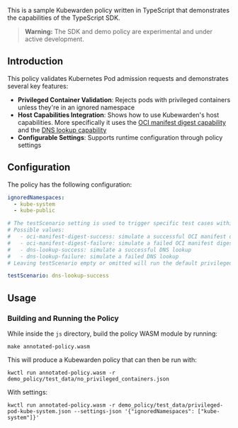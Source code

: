 This is a sample Kubewarden policy written in TypeScript that demonstrates the capabilities of the TypeScript SDK.

> **Warning:** The SDK and demo policy are experimental and under active development.

## Introduction

This policy validates Kubernetes Pod admission requests and demonstrates several key features:

- **Privileged Container Validation**: Rejects pods with privileged containers unless they're in an ignored namespace  
- **Host Capabilities Integration**: Shows how to use Kubewarden's host capabilities. More specifically it uses the [OCI manifest digest capability](https://docs.kubewarden.io/reference/spec/host-capabilities/container-registry#get-oci-manifest-digest)  and the [DNS lookup capability](https://docs.kubewarden.io/reference/spec/host-capabilities/net#dns-host-lookup)
- **Configurable Settings**: Supports runtime configuration through policy settings

## Configuration

The policy has the following configuration:

```yaml
ignoredNamespaces:
  - kube-system
  - kube-public

# The testScenario setting is used to trigger specific test cases within the policy:
# Possible values:
#   - oci-manifest-digest-success: simulate a successful OCI manifest digest lookup
#   - oci-manifest-digest-failure: simulate a failed OCI manifest digest lookup
#   - dns-lookup-success: simulate a successful DNS lookup
#   - dns-lookup-failure: simulate a failed DNS lookup
# Leaving testScenario empty or omitted will run the default privileged container validation.

testScenario: dns-lookup-success
```

## Usage

### Building and Running the Policy

While inside the `js` directory, build the policy WASM module by running:

```console
make annotated-policy.wasm
```

This will produce a Kubewarden policy that can then be run with:

```console
kwctl run annotated-policy.wasm -r demo_policy/test_data/no_privileged_containers.json
```

With settings:
```console
kwctl run annotated-policy.wasm -r demo_policy/test_data/privileged-pod-kube-system.json --settings-json '{"ignoredNamespaces": ["kube-system"]}'
```
